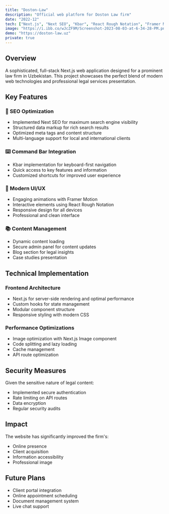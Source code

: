 ```yaml
---
title: "Doston-Law"
description: "Official web platform for Doston Law firm"
date: "2022-12"
tech: ["Next.js", "Next SEO", "Kbar", "React Rough Notation", "Framer Motion"]
image: "https://i.ibb.co/wJcZF9M/Screenshot-2023-08-03-at-6-34-28-PM.png"
demo: "https://doston-law.uz"
private: true
---
```


<!-- # Doston Law Firm Website -->

## Overview
A sophisticated, full-stack Next.js web application designed for a prominent law firm in Uzbekistan. This project showcases the perfect blend of modern web technologies and professional legal services presentation.

## Key Features

### 🎯 SEO Optimization
- Implemented Next SEO for maximum search engine visibility
- Structured data markup for rich search results
- Optimized meta tags and content structure
- Multi-language support for local and international clients

### ⌨️ Command Bar Integration
- Kbar implementation for keyboard-first navigation
- Quick access to key features and information
- Customized shortcuts for improved user experience

### 💫 Modern UI/UX
- Engaging animations with Framer Motion
- Interactive elements using React Rough Notation
- Responsive design for all devices
- Professional and clean interface

### 📚 Content Management
- Dynamic content loading
- Secure admin panel for content updates
- Blog section for legal insights
- Case studies presentation

## Technical Implementation

### Frontend Architecture
- Next.js for server-side rendering and optimal performance
- Custom hooks for state management
- Modular component structure
- Responsive styling with modern CSS

### Performance Optimizations
- Image optimization with Next.js Image component
- Code splitting and lazy loading
- Cache management
- API route optimization

## Security Measures

Given the sensitive nature of legal content:
- Implemented secure authentication
- Rate limiting on API routes
- Data encryption
- Regular security audits

## Impact

The website has significantly improved the firm's:
- Online presence
- Client acquisition
- Information accessibility
- Professional image

## Future Plans
- Client portal integration
- Online appointment scheduling
- Document management system
- Live chat support 